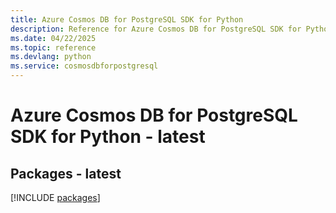 ```yaml
---
title: Azure Cosmos DB for PostgreSQL SDK for Python
description: Reference for Azure Cosmos DB for PostgreSQL SDK for Python
ms.date: 04/22/2025
ms.topic: reference
ms.devlang: python
ms.service: cosmosdbforpostgresql
---
```

# Azure Cosmos DB for PostgreSQL SDK for Python - latest
## Packages - latest
[!INCLUDE [packages](cosmos-db-for-postgresql-index.md)]